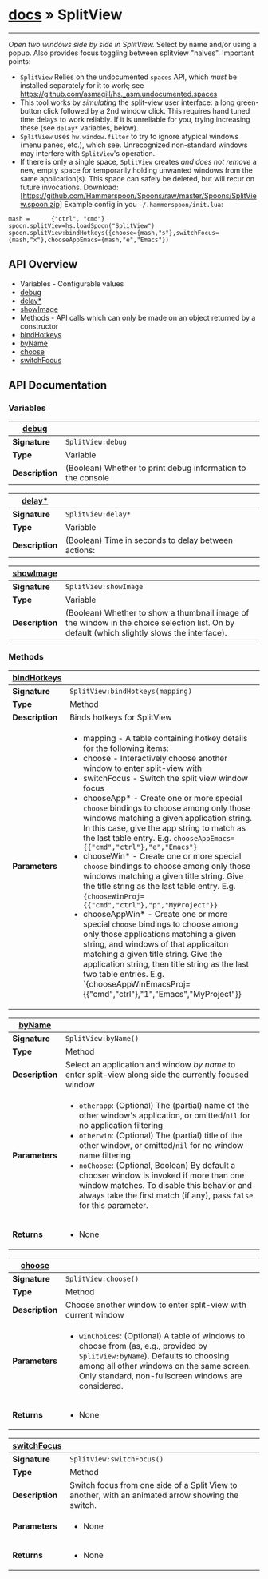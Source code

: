 # [docs](index.md) » SplitView
---

*Open two windows side by side in SplitView.*  Select by name and/or using a popup.  Also provides focus toggling between splitview "halves".
Important points:
* `SplitView` Relies on the undocumented `spaces` API, which _must_ be installed separately for it to work; see https://github.com/asmagill/hs._asm.undocumented.spaces
* This tool works by _simulating_ the split-view user interface: a long green-button click followed by a 2nd window click.  This requires hand tuned time delays to work reliably.  If it is unreliable for you, trying increasing these (see `delay*` variables, below).
* `SplitView` uses `hw.window.filter` to try to ignore atypical windows (menu panes, etc.), which see.  Unrecognized non-standard windows may interfere with `SplitView`'s operation.
* If there is only a single space, `SplitView` creates _and does not remove_ a new, empty space for temporarily holding unwanted windows from the same application(s).  This space can safely be deleted, but will recur on future invocations.
Download: [https://github.com/Hammerspoon/Spoons/raw/master/Spoons/SplitView.spoon.zip]
Example config in you `~/.hammerspoon/init.lua`:
```
mash =      {"ctrl", "cmd"}
spoon.splitView=hs.loadSpoon("SplitView")
spoon.splitView:bindHotkeys({choose={mash,"s"},switchFocus={mash,"x"},chooseAppEmacs={mash,"e","Emacs"})
```

## API Overview
* Variables - Configurable values
 * [debug](#debug)
 * [delay*](#delay*)
 * [showImage](#showImage)
* Methods - API calls which can only be made on an object returned by a constructor
 * [bindHotkeys](#bindHotkeys)
 * [byName](#byName)
 * [choose](#choose)
 * [switchFocus](#switchFocus)

## API Documentation

### Variables

| [debug](#debug)         |                                                                                     |
| --------------------------------------------|-------------------------------------------------------------------------------------|
| **Signature**                               | `SplitView:debug`                                                                    |
| **Type**                                    | Variable                                                                     |
| **Description**                             | (Boolean) Whether to print debug information to the console                                                                     |

| [delay*](#delay*)         |                                                                                     |
| --------------------------------------------|-------------------------------------------------------------------------------------|
| **Signature**                               | `SplitView:delay*`                                                                    |
| **Type**                                    | Variable                                                                     |
| **Description**                             | (Boolean) Time in seconds to delay between actions:                                                                     |

| [showImage](#showImage)         |                                                                                     |
| --------------------------------------------|-------------------------------------------------------------------------------------|
| **Signature**                               | `SplitView:showImage`                                                                    |
| **Type**                                    | Variable                                                                     |
| **Description**                             | (Boolean) Whether to show a thumbnail image of the window in the choice selection list.  On by default (which slightly slows the interface).                                                                     |

### Methods

| [bindHotkeys](#bindHotkeys)         |                                                                                     |
| --------------------------------------------|-------------------------------------------------------------------------------------|
| **Signature**                               | `SplitView:bindHotkeys(mapping)`                                                                    |
| **Type**                                    | Method                                                                     |
| **Description**                             | Binds hotkeys for SplitView                                                                     |
| **Parameters**                              | <ul><li>mapping - A table containing hotkey details for the following items:</li><li> choose - Interactively choose another window to enter split-view with</li><li> switchFocus - Switch the split view window focus</li><li> chooseApp* - Create one or more special `choose` bindings to choose among only those windows matching a given application string.  In this case, give the app string to match as the last table entry.  E.g. `chooseAppEmacs={{"cmd","ctrl"},"e","Emacs"}`</li><li> chooseWin* - Create one or more special `choose` bindings to choose among only those windows matching a given title string.  Give the title string as the last table entry.  E.g. `{chooseWinProj={{"cmd","ctrl"},"p","MyProject"}}`</li><li> chooseAppWin* - Create one or more special `choose` bindings to choose among only those applications matching a given string, and windows of that applicaiton matching a given title string.  Give the application string, then title string as the last two table entries. E.g. `{chooseAppWinEmacsProj={{"cmd","ctrl"},"1","Emacs","MyProject"}}</li></ul> |

| [byName](#byName)         |                                                                                     |
| --------------------------------------------|-------------------------------------------------------------------------------------|
| **Signature**                               | `SplitView:byName()`                                                                    |
| **Type**                                    | Method                                                                     |
| **Description**                             | Select an application and window _by name_ to enter split-view along side the currently focused window                                                                     |
| **Parameters**                              | <ul><li>`otherapp`: (Optional) The (partial) name of the other window's application, or omitted/`nil` for no application filtering</li><li>`otherwin`: (Optional) The (partial) title of the other window, or omitted/`nil` for no window name filtering</li><li>`noChoose`: (Optional, Boolean) By default a chooser window is invoked if more than one window matches. To disable this behavior and always take the first match (if any), pass `false` for this parameter.</li></ul> |
| **Returns**                                 | <ul><li>None</li></ul>          |

| [choose](#choose)         |                                                                                     |
| --------------------------------------------|-------------------------------------------------------------------------------------|
| **Signature**                               | `SplitView:choose()`                                                                    |
| **Type**                                    | Method                                                                     |
| **Description**                             | Choose another window to enter split-view with current window                                                                     |
| **Parameters**                              | <ul><li>`winChoices`: (Optional) A table of windows to choose from (as, e.g., provided by `SplitView:byName`).  Defaults to choosing among all other windows on the same screen.  Only standard, non-fullscreen windows are considered.</li></ul> |
| **Returns**                                 | <ul><li>None</li></ul>          |

| [switchFocus](#switchFocus)         |                                                                                     |
| --------------------------------------------|-------------------------------------------------------------------------------------|
| **Signature**                               | `SplitView:switchFocus()`                                                                    |
| **Type**                                    | Method                                                                     |
| **Description**                             | Switch focus from one side of a Split View to another, with an animated arrow showing the switch.                                                                     |
| **Parameters**                              | <ul><li>None</li></ul> |
| **Returns**                                 | <ul><li>None</li></ul>          |

